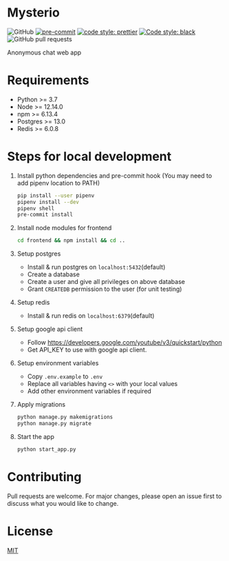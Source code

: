 
# Mysterio

![GitHub](https://img.shields.io/github/license/ravisumit33/Mysterio?color=dark%20green)
[![pre-commit](https://img.shields.io/badge/pre--commit-enabled-brightgreen?logo=pre-commit&logoColor=white)](https://github.com/pre-commit/pre-commit)
[![code style: prettier](https://img.shields.io/badge/code_style-prettier-ff69b4.svg?style=flat-square)](https://github.com/prettier/prettier)
[![Code style: black](https://img.shields.io/badge/code%20style-black-000000.svg)](https://github.com/psf/black)
![GitHub pull requests](https://img.shields.io/github/issues-pr/ravisumit33/Mysterio)

[comment]: <> (Add Dependency badge after merging code from dev to master)

Anonymous chat web app

# Requirements

- Python >= 3.7
- Node >= 12.14.0
- npm >= 6.13.4
- Postgres >= 13.0
- Redis >= 6.0.8

# Steps for local development

1. Install python dependencies and pre-commit hook
   (You may need to add pipenv location to PATH)

    ```sh
    pip install --user pipenv
    pipenv install --dev
    pipenv shell
    pre-commit install
    ```

2. Install node modules for frontend

    ```sh
    cd frontend && npm install && cd ..
    ```

3. Setup postgres
    - Install & run postgres on `localhost:5432`(default)
    - Create a database
    - Create a user and give all privileges on above database
    - Grant `CREATEDB` permission to the user (for unit testing)

4. Setup redis
    - Install & run redis on `localhost:6379`(default)

5. Setup google api client
    - Follow <https://developers.google.com/youtube/v3/quickstart/python>
    - Get API_KEY to use with google api client.

6. Setup environment variables
    - Copy `.env.example` to `.env`
    - Replace all variables having `<>` with your local values
    - Add other environment variables if required

7. Apply migrations

      ```sh
      python manage.py makemigrations
      python manage.py migrate
      ```

7. Start the app

    ```sh
    python start_app.py
    ```

# Contributing

Pull requests are welcome.
For major changes, please open an issue first to discuss what you would like to change.

# License

[MIT](https://choosealicense.com/licenses/mit/)
